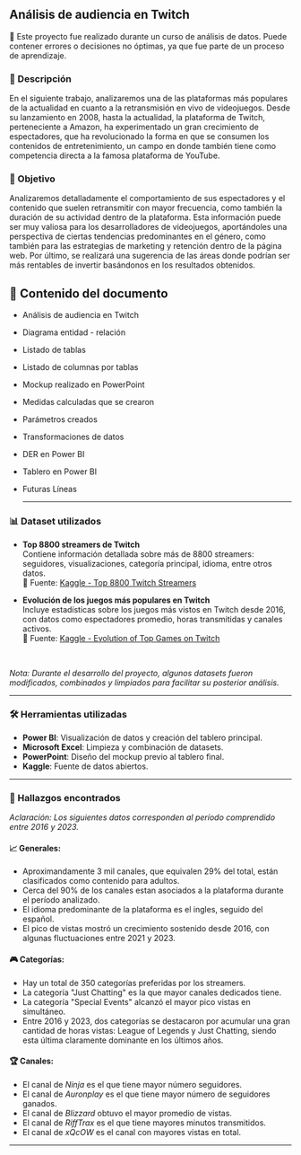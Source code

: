 ## Análisis de audiencia en Twitch

📘 Este proyecto fue realizado durante un curso de análisis de datos. Puede contener errores o decisiones no óptimas, ya que fue parte de un proceso de aprendizaje.

### 📄 Descripción

En el siguiente trabajo, analizaremos una de las plataformas más populares de la actualidad en cuanto a la retransmisión en vivo de videojuegos. Desde su lanzamiento en 2008, hasta la actualidad, la plataforma de Twitch, perteneciente a Amazon, ha experimentado un gran crecimiento de espectadores, que ha revolucionado la forma en que se consumen los contenidos de entretenimiento, un campo en donde también tiene como competencia directa a la famosa plataforma de YouTube. 

### 🎯 Objetivo

Analizaremos detalladamente el comportamiento de sus espectadores y el contenido que suelen retransmitir con mayor frecuencia, como también la duración de su actividad dentro de la plataforma.  Esta información puede ser muy valiosa para los desarrolladores de videojuegos, aportándoles una perspectiva de ciertas tendencias predominantes en el género, como también para las estrategias de marketing y retención dentro de la página web. Por último, se realizará una sugerencia de las áreas donde podrían ser más rentables de invertir basándonos en los resultados obtenidos.

## 📑 Contenido del documento

- Análisis de audiencia en Twitch
- Diagrama entidad - relación
- Listado de tablas
- Listado de columnas por tablas
- Mockup realizado en PowerPoint
- Medidas calculadas que se crearon
- Parámetros creados
- Transformaciones de datos
- DER en Power BI
- Tablero en Power BI
- Futuras Líneas

  ---

### 📊 Dataset utilizados

- **Top 8800 streamers de Twitch**  
  Contiene información detallada sobre más de 8800 streamers: seguidores, visualizaciones, categoría principal, idioma, entre otros datos.  
  📎 Fuente: [Kaggle - Top 8800 Twitch Streamers](https://www.kaggle.com/datasets/girlazo/top-8800-twitch-streamers)

- **Evolución de los juegos más populares en Twitch**  
  Incluye estadísticas sobre los juegos más vistos en Twitch desde 2016, con datos como espectadores promedio, horas transmitidas y canales activos.  
  📎 Fuente: [Kaggle - Evolution of Top Games on Twitch](https://www.kaggle.com/datasets/rankirsh/evolution-of-top-games-on-twitch)

<br>

*Nota: Durante el desarrollo del proyecto, algunos datasets fueron modificados, combinados y limpiados para facilitar su posterior análisis.*

---

### 🛠️ Herramientas utilizadas

- **Power BI**: Visualización de datos y creación del tablero principal.
- **Microsoft Excel**: Limpieza y combinación de datasets.
- **PowerPoint**: Diseño del mockup previo al tablero final.
- **Kaggle**: Fuente de datos abiertos.

---

### 📌 Hallazgos encontrados 

*Aclaración: Los siguientes datos corresponden al período comprendido entre 2016 y 2023.*

#### 📈 Generales:

- Aproximandamente 3 mil canales, que equivalen 29% del total, están clasificados como contenido para adultos.
- Cerca del 90% de los canales estan asociados a la plataforma durante el período analizado.
- El idioma predominante de la plataforma es el ingles, seguido del español.
- El pico de vistas mostró un crecimiento sostenido desde 2016, con algunas fluctuaciones entre 2021 y 2023.

#### 🎮 Categorías:

- Hay un total de 350 categorías preferidas por los streamers.
- La categoría "Just Chatting" es la que mayor canales dedicados tiene.
- La categoría "Special Events" alcanzó el mayor pico vistas en simultáneo.
- Entre 2016 y 2023, dos categorías se destacaron por acumular una gran cantidad de horas vistas: League of Legends y Just Chatting, siendo esta última claramente dominante en los últimos años.
  
#### 🏆 Canales:

- El canal de *Ninja* es el que tiene mayor número seguidores.
- El canal de *Auronplay* es el que tiene mayor número de seguidores ganados.
- El canal de *Blizzard* obtuvo el mayor promedio de vistas.
- El canal de *RiffTrax* es el que tiene mayores minutos transmitidos.
- El canal de *xQcOW* es el canal con mayores vistas en total.

---


